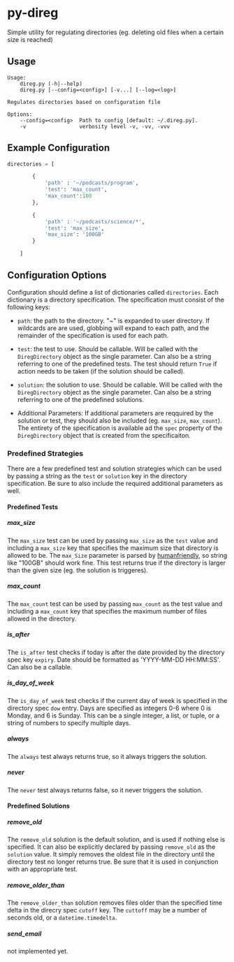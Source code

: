 py-direg
========

Simple utility for regulating directories (eg. deleting old files when a certain size is reached)

## Usage

    Usage:
        direg.py (-h|--help)
        direg.py [--config=<config>] [-v...] [--log=<log>]

    Regulates directories based on configuration file

    Options:
        --config=<config>  Path to config [default: ~/.direg.py].
        -v                 verbosity level -v, -vv, -vvv

## Example Configuration

```python
directories = [

        {
            'path' : '~/podcasts/program',
            'test': 'max_count',
            'max_count':100
        },

        {
            'path' : '~/podcasts/science/*',
            'test': 'max_size',
            'max_size': '100GB'
        }

    ]
```

## Configuration Options

Configuration should define a list of dictionaries called `directories`. Each
dictionary is a directory specification. The specification must consist of the
following keys:

- `path`: the path to the directory. "~" is expanded to user directory. If
    wildcards are are used, globbing will expand to each path, and the remainder
    of the specification is used for each path. 

- `test`: the test to use. Should be callable. Will be called with the
    `DiregDirectory` object as the single parameter. Can also be a string
    referring to one of the predefined tests. The test should return `True` if
    action needs to be taken (if the solution should be called).

- `solution`: the solution to use. Should be callable. Will be called with the
    `DiregDirectory` object as the single parameter. Can also be a string
    referring to one of the predefined solutions. 

- Additional Parameters: If additional parameters are reqquired by the solution
    or test, they should also be included (eg. `max_size`, `max_count`). The
    entirety of the specification is available ad the `spec` property of the
    `DiregDirectory` object that is created from the specificaiton. 

### Predefined Strategies

There are a few predefined test and solution strategies which can be used by
passing a string as the `test` or `solution` key in the directory specification.
Be sure to also include the required additional parameters as well. 

#### Predefined Tests

##### max_size

The `max_size` test can be used by passing `max_size` as the `test` value and
including a `max_size` key that specifies the maximum size that directory is
allowed to be. The `max_Size` parameter is parsed by
[humanfriendly](https://humanfriendly.readthedocs.org/), so string like "100GB"
should work fine. This test returns true if the directory is larger than the
given size (eg. the solution is triggeres).

##### max_count

The `max_count` test can be used by passing `max_count` as the test value and
including a `max_count` key that specifies the maximum number of files allowed
in the directory. 

##### is_after

The `is_after` test checks if today is after the date provided by the directory
spec key `expiry`. Date should be formatted as 'YYYY-MM-DD HH:MM:SS'. Can also
be a callable. 

##### is_day_of_week

The `is_day_of_week` test checks if the current day of week is specified in the
directory spec `dow` entry. Days are specified as integers 0-6 where 0 is
Monday, and 6 is Sunday. This can be a single integer, a list, or tuple, or a
string of numbers to specify multiple days. 

##### always
The `always` test always returns true, so it always triggers the solution.

##### never
The `never` test always returns false, so it never triggers the solution.

#### Predefined Solutions

##### remove_old

The `remove_old` solution is the default solution, and is used if nothing else
is specified. It can also be explicitly declared by passing `remove_old` as the
`solution` value. It simply removes the oldest file in the directory until the
directory test no longer returns true. Be sure that it is used in conjunction
with an appropriate test. 

##### remove_older_than

The `remove_older_than` solution removes files older than the specified time
delta in the direcry spec `cutoff` key. The `cuttoff` may be a number of seconds
old, or a `datetime.timedelta`.

##### send_email

not implemented yet.








